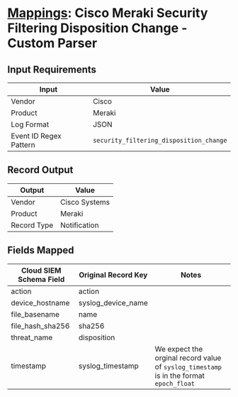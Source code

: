 # [Mappings](README.md): Cisco Meraki Security Filtering Disposition Change - Custom Parser

## Input Requirements

|Input|Value|
|-----|-----|
|Vendor|Cisco|
|Product|Meraki|
|Log Format|JSON|
|Event ID Regex Pattern|`security_filtering_disposition_change`|

## Record Output

|Output|Value|
|------|-----|
|Vendor|Cisco Systems|
|Product|Meraki|
|Record Type|Notification|

## Fields Mapped

|Cloud SIEM Schema Field|Original Record Key|Notes|
|-----------------------|-------------------|-----|
|action|action||
|device_hostname|syslog_device_name||
|file_basename|name||
|file_hash_sha256|sha256||
|threat_name|disposition||
|timestamp|syslog_timestamp|We expect the orginal record value of `syslog_timestamp` is in the format `epoch_float`|

